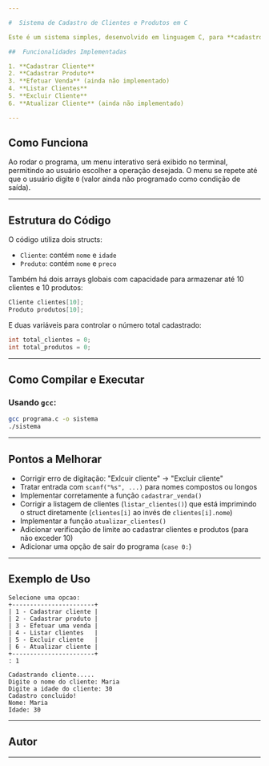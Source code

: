 ```yaml
---

#  Sistema de Cadastro de Clientes e Produtos em C

Este é um sistema simples, desenvolvido em linguagem C, para **cadastro e gerenciamento de clientes e produtos**, com funcionalidades básicas como listar, excluir e atualizar informações de clientes, além de cadastrar vendas (em desenvolvimento).

##  Funcionalidades Implementadas

1. **Cadastrar Cliente**
2. **Cadastrar Produto**
3. **Efetuar Venda** (ainda não implementado)
4. **Listar Clientes**
5. **Excluir Cliente**
6. **Atualizar Cliente** (ainda não implementado)

---
```


##  Como Funciona

Ao rodar o programa, um menu interativo será exibido no terminal, permitindo ao usuário escolher a operação desejada. O menu se repete até que o usuário digite `0` (valor ainda não programado como condição de saída).

---

##  Estrutura do Código

O código utiliza dois structs:

* `Cliente`: contém `nome` e `idade`
* `Produto`: contém `nome` e `preco`

Também há dois arrays globais com capacidade para armazenar até 10 clientes e 10 produtos:

```c
Cliente clientes[10];
Produto produtos[10];
```

E duas variáveis para controlar o número total cadastrado:

```c
int total_clientes = 0;
int total_produtos = 0;
```

---

##  Como Compilar e Executar

### Usando `gcc`:

```bash
gcc programa.c -o sistema
./sistema
```

---

##  Pontos a Melhorar

* Corrigir erro de digitação: "Exlcuir cliente" → "Excluir cliente"
* Tratar entrada com `scanf("%s", ...)` para nomes compostos ou longos
* Implementar corretamente a função `cadastrar_venda()`
* Corrigir a listagem de clientes (`listar_clientes()`) que está imprimindo o struct diretamente (`clientes[i]` ao invés de `clientes[i].nome`)
* Implementar a função `atualizar_clientes()`
* Adicionar verificação de limite ao cadastrar clientes e produtos (para não exceder 10)
* Adicionar uma opção de sair do programa (`case 0:`)

---

##  Exemplo de Uso

```plaintext
Selecione uma opcao:
+-----------------------+
| 1 - Cadastrar cliente |
| 2 - Cadastrar produto |
| 3 - Efetuar uma venda |
| 4 - Listar clientes   |
| 5 - Excluir cliente   |
| 6 - Atualizar cliente |
+-----------------------+
: 1

Cadastrando cliente.....
Digite o nome do cliente: Maria
Digite a idade do cliente: 30
Cadastro concluido!
Nome: Maria
Idade: 30
```

---

##  Autor
---
